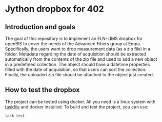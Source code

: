 # Jython dropbox for 402

## Introduction and goals
The goal of this repository is to implement an ELN-LIMS dropbox for openBIS to cover the needs of the Advanced Fibers group at Empa.
Specifically, the users want to drop measurement data (as a zip file) in a folder. Metadata regarding the date of acquisition should be extracted automatically from the contents of the zip file and used
to add a new object in a predefined collection. The object should have a datetime properties filled with the date of acquisition, so that users can sort the collection. Finally, the uploaded zip file should be attached to the object just created.

## How to test the dropbox

The project can be tested using docker. All you need is a linux system with [taskfile](https://taskfile.dev/) and docker installed. To build and test the project, you can use:

```bash
task test
```
